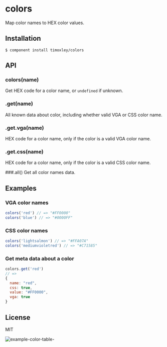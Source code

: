 # colors

  Map color names to HEX color values.

## Installation

    $ component install timoxley/colors

## API

### colors(name)
Get HEX code for a color name, or `undefined` if unknown.

### .get(name)
All known data about color, including whether valid VGA or CSS color
name.

### .get.vga(name)
HEX code for a color name, only if the color is a valid VGA color
name.

### .get.css(name)
HEX code for a color name, only if the color is a valid CSS color
name.

###.all()
Get all color names data.

## Examples

### VGA color names
```js
colors('red') // => "#FF0000"
colors('blue') // => "#0000FF"
```

### CSS color names
```js
colors('lightsalmon') // => "#FFA07A"
colors('mediumvioletred') // => "#C71585"
```

### Get meta data about a color
```js
colors.get('red')
// =>
{
  name: "red",
  css: true,
  value: "#FF0000",
  vga: true
}
```
## License

  MIT
  
![example-color-table-](https://f.cloud.github.com/assets/43438/643981/f57948a0-d381-11e2-99fd-197c44065564.png)
